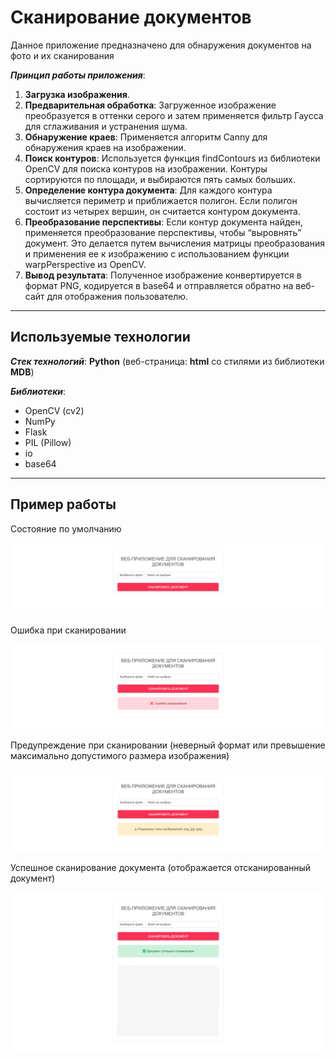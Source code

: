 # Сканирование документов

Данное приложение предназначено для обнаружения документов на фото и их сканирования

***Принцип работы приложения***: 
1. **Загрузка изображения**.
2. **Предварительная обработка**: Загруженное изображение преобразуется в оттенки серого и затем применяется фильтр Гаусса для сглаживания и устранения шума.
3. **Обнаружение краев**: Применяется алгоритм Canny для обнаружения краев на изображении.
4. **Поиск контуров**: Используется функция findContours из библиотеки OpenCV для поиска контуров на изображении. Контуры сортируются по площади, и выбираются пять самых больших.
5. **Определение контура документа**: Для каждого контура вычисляется периметр и приближается полигон. Если полигон состоит из четырех вершин, он считается контуром документа.
6. **Преобразование перспективы**: Если контур документа найден, применяется преобразование перспективы, чтобы “выровнять” документ. Это делается путем вычисления матрицы преобразования и применения ее к изображению с использованием функции warpPerspective из OpenCV.
7. **Вывод результата**: Полученное изображение конвертируется в формат PNG, кодируется в base64 и отправляется обратно на веб-сайт для отображения пользователю.

---
## Используемые технологии

***Стек технологий***: **Python** (веб-страница: **html** со стилями из библиотеки **MDB**)

***Библиотеки***: 
* OpenCV (cv2)
* NumPy
* Flask
* PIL (Pillow)
* io
* base64

---
## Пример работы

Состояние по умолчанию

![alt text](public/readme/default.png)

Ошибка при сканировании

![alt text](public/readme/error.png)

Предупреждение при сканировании (неверный формат или превышение максимально допустимого размера изображения)

![alt text](public/readme/warning.png)

Успешное сканирование документа (отображается отсканированный документ)

![alt text](public/readme/success.png)